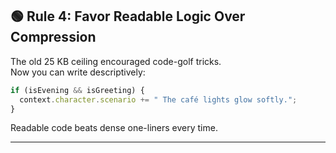 ## 🟢 Rule 4: Favor Readable Logic Over Compression

The old 25 KB ceiling encouraged code-golf tricks.  
Now you can write descriptively:

```js
if (isEvening && isGreeting) {
  context.character.scenario += " The café lights glow softly.";
}
```

Readable code beats dense one-liners every time.

---
